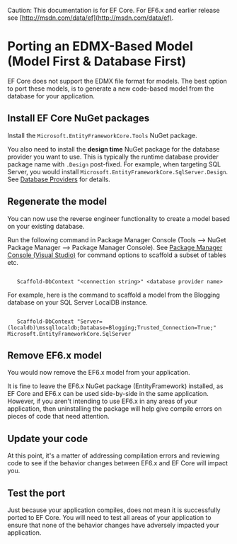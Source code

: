 ﻿---
uid: efcore-vs-ef6/porting/port-edmx
---
Caution: This documentation is for EF Core. For EF6.x and earlier release see [http://msdn.com/data/ef](http://msdn.com/data/ef).

  # Porting an EDMX-Based Model (Model First & Database First)

EF Core does not support the EDMX file format for models. The best option to port these models, is to generate a new code-based model from the database for your application.

  ## Install EF Core NuGet packages

Install the `Microsoft.EntityFrameworkCore.Tools` NuGet package.

You also need to install the **design time** NuGet package for the database provider you want to use. This is typically the runtime database provider package name with `.Design` post-fixed. For example, when targeting SQL Server, you would install `Microsoft.EntityFrameworkCore.SqlServer.Design`. See [Database Providers](../../providers/index.md) for details.

  ## Regenerate the model

You can now use the reverse engineer functionality to create a model based on your existing database.

Run the following command in Package Manager Console (Tools –> NuGet Package Manager –> Package Manager Console). See [Package Manager Console (Visual Studio)](../../miscellaneous/cli/powershell.md) for command options to scaffold a subset of tables etc.

<!-- literal_block {"ids": [], "classes": [], "xml:space": "preserve", "backrefs": [], "linenos": true, "dupnames": [], {"language": "csharp",", "highlight_args": {}, "names": []} -->

````text

   Scaffold-DbContext "<connection string>" <database provider name>
   ````

For example, here is the command to scaffold a model from the Blogging database on your SQL Server LocalDB instance.

<!-- literal_block {"ids": [], "classes": [], "xml:space": "preserve", "backrefs": [], "linenos": true, "dupnames": [], {"language": "csharp",", "highlight_args": {}, "names": []} -->

````text

   Scaffold-DbContext "Server=(localdb)\mssqllocaldb;Database=Blogging;Trusted_Connection=True;" Microsoft.EntityFrameworkCore.SqlServer
   ````

  ## Remove EF6.x model

You would now remove the EF6.x model from your application.

It is fine to leave the EF6.x NuGet package (EntityFramework) installed, as EF Core and EF6.x can be used side-by-side in the same application. However, if you aren't intending to use EF6.x in any areas of your application, then uninstalling the package will help give compile errors on pieces of code that need attention.

  ## Update your code

At this point, it's a matter of addressing compilation errors and reviewing code to see if the behavior changes between EF6.x and EF Core will impact you.

  ## Test the port

Just because your application compiles, does not mean it is successfully ported to EF Core. You will need to test all areas of your application to ensure that none of the behavior changes have adversely impacted your application.
